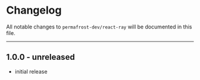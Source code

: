 # Changelog

All notable changes to `permafrost-dev/react-ray` will be documented in this file.

---

## 1.0.0 - unreleased

- initial release
